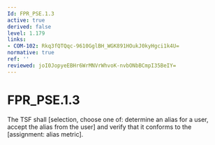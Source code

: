 ```yaml
---
Id: FPR_PSE.1.3
active: true
derived: false
level: 1.179
links:
- COM-102: Rkq3fQTQqc-9610GglBH_WGK891HOukJ0kyHgci1k4U=
normative: true
ref: ''
reviewed: joI0JopyeEBHr6WrMNVrWhvoK-nvbONbBCmpI35BeIY=
---
```


# FPR_PSE.1.3

The TSF shall [selection, choose one of: determine an alias for a user, accept the alias from the user] and verify that it conforms to the [assignment: alias metric].